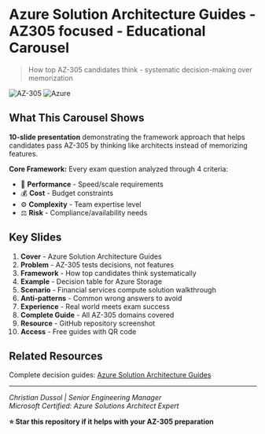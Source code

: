 # Azure Solution Architecture Guides - AZ305 focused - Educational Carousel

> How top AZ-305 candidates think - systematic decision-making over memorization

![AZ-305](https://img.shields.io/badge/Microsoft-AZ--305-blue)
![Azure](https://img.shields.io/badge/Cloud-Azure-007FFF)

## What This Carousel Shows

**10-slide presentation** demonstrating the framework approach that helps candidates pass AZ-305 by thinking like architects instead of memorizing features.

**Core Framework:** Every exam question analyzed through 4 criteria:
- 🎯 **Performance** - Speed/scale requirements
- 💰 **Cost** - Budget constraints  
- ⚙️ **Complexity** - Team expertise level
- ⚖️ **Risk** - Compliance/availability needs

## Key Slides

1. **Cover** - Azure Solution Architecture Guides
2. **Problem** - AZ-305 tests decisions, not features  
3. **Framework** - How top candidates think systematically
4. **Example** - Decision table for Azure Storage
5. **Scenario** - Financial services compute solution walkthrough
6. **Anti-patterns** - Common wrong answers to avoid
7. **Experience** - Real world meets exam success
8. **Complete Guide** - All AZ-305 domains covered
9. **Resource** - GitHub repository screenshot
10. **Access** - Free guides with QR code

## Related Resources

Complete decision guides: [Azure Solution Architecture Guides](../README.md)

---

*Christian Dussol | Senior Engineering Manager*  
*Microsoft Certified: Azure Solutions Architect Expert*

**⭐ Star this repository if it helps with your AZ-305 preparation**
